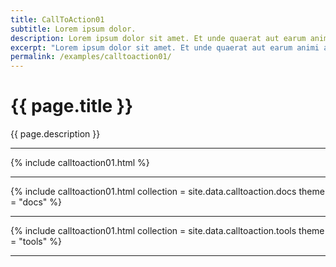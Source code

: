 ```yaml
---
title: CallToAction01
subtitle: Lorem ipsum dolor.
description: Lorem ipsum dolor sit amet. Et unde quaerat aut earum animi aut explicabo saepe qui quibusdam accusamus ut velit asperiores vel natus temporibus. Qui sapiente saepe qui totam saepe est suscipit quia vel error provident cum omnis eius aut galisum rem nulla dolor? Qui internos voluptas est nulla odit est temporibus expedita eos quidem cumque. Ea voluptates eligendi quo rerum libero et molestiae harum vel fugit magni et cupiditate optio At quia consequuntur ut exercitationem laboriosam. Cum blanditiis voluptatibus At amet sunt At quia deleniti id quibusdam neque ut odio placeat.
excerpt: "Lorem ipsum dolor sit amet. Et unde quaerat aut earum animi aut explicabo saepe qui quibusdam accusamus ut velit asperiores vel natus temporibus."
permalink: /examples/calltoaction01/
---
```


<h1>{{ page.title }}</h1>
<p class = "text-justify">{{ page.description }}</p>
<hr>
{% include calltoaction01.html %}<hr>
{% include calltoaction01.html collection = site.data.calltoaction.docs theme = "docs" %}<hr>
{% include calltoaction01.html collection = site.data.calltoaction.tools theme = "tools" %}<hr>
